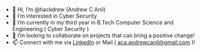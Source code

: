 - 👋 Hi, I’m @hackdrew (Andrew C Anil)
- 👀 I’m interested in Cyber Security
- 🌱 I’m currently in my third year in B.Tech Computer Science and Engineering ( Cyber Security )
- 💞️ I’m looking to collaborate on projects that can bring a positive change! 
- 📫 Connect with me via [LinkedIn](https://www.linkedin.com/in/your-profile/) or Mail ( aca.andrewcanil@gmail.com )!


<!---
hackdrew/hackdrew is a ✨ special ✨ repository because its `README.md` (this file) appears on your GitHub profile.
You can click the Preview link to take a look at your changes.
--->
